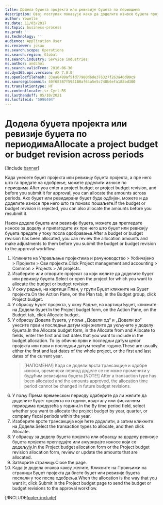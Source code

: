```yaml
---
title: Додела буџета пројекта или ревизије буџета по периодима
description: Овај поступак показује како да доделите износе буџета пројекта по периодима.
author: Yowelle
ms.date: 11/03/2017
ms.topic: business-process
ms.prod: ''
ms.technology: ''
audience: Application User
ms.reviewer: josaw
ms.search.scope: Operations
ms.search.region: Global
ms.search.industry: Service industries
ms.author: andchoi
ms.search.validFrom: 2016-06-30
ms.dyn365.ops.version: AX 7.0.0
ms.openlocfilehash: 33ea8489af5fd77980d6de376327f263a46d99c9
ms.sourcegitcommit: 40f68387f594180af64a5e5c748b6efa188bd300
ms.translationtype: HT
ms.contentlocale: sr-Cyrl-RS
ms.lasthandoff: 05/10/2021
ms.locfileid: "5996494"
---
```

# <a name="allocate-a-project-budget-or-budget-revision-across-periods"></a><span data-ttu-id="55398-103">Додела буџета пројекта или ревизије буџета по периодима</span><span class="sxs-lookup"><span data-stu-id="55398-103">Allocate a project budget or budget revision across periods</span></span>

[!include [banner](../../includes/banner.md)]

<span data-ttu-id="55398-104">Када унесете буџет пројекта или ревизију буџета пројекта, а пре него што га предате на одобрење, можете доделити износе по периодима.</span><span class="sxs-lookup"><span data-stu-id="55398-104">After you enter a project budget or project budget revision, and before you submit it for approval, you can allocate the amounts across periods.</span></span> <span data-ttu-id="55398-105">Ако буџет или ревидирани буџет буде одбијен, можете и да доделите износе пре него што га поново пошаљете.</span><span class="sxs-lookup"><span data-stu-id="55398-105">If the budget or budget revision is rejected, you can also allocate the amounts before you resubmit it.</span></span> 

<span data-ttu-id="55398-106">Након доделе буџета или ревизије буџета, можете да прегледате износе за доделу и прилагодите их пре него што буџет или ревизију буџета предате у току посла одобравања.</span><span class="sxs-lookup"><span data-stu-id="55398-106">After a budget or budget revision has been allocated, you can review the allocation amounts and make adjustments to them before you submit the budget or budget revision to the approval workflow.</span></span> 

1. <span data-ttu-id="55398-107">Кликните на Управљање пројектима и рачуноводство > Уобичајено > Пројекти > Сви пројекти.</span><span class="sxs-lookup"><span data-stu-id="55398-107">Click Project management and accounting > Common > Projects > All projects.</span></span> 
2. <span data-ttu-id="55398-108">Изаберите или отворите пројекат за који желите да доделите буџет или ревизију буџета.</span><span class="sxs-lookup"><span data-stu-id="55398-108">Select or open the project for which you want to allocate the budget or budget revision.</span></span> 
3. <span data-ttu-id="55398-109">У окну радње, на картици План, у групи Буџет кликните на Буџет пројекта.</span><span class="sxs-lookup"><span data-stu-id="55398-109">On the Action Pane, on the Plan tab, in the Budget group, click Project budget.</span></span> 
4. <span data-ttu-id="55398-110">У обрасцу Буџет пројекта, у окну Радње, на картици Буџет, кликните на Додели буџет.</span><span class="sxs-lookup"><span data-stu-id="55398-110">In the Project budget form, on the Action Pane, on the Budget tab, click Allocate budget.</span></span> 
5. <span data-ttu-id="55398-111">У обрасцу Додела буџета, у поља „Додели од“ и „Додели до“ унесите први и последњи датум који желите да укључите у доделу буџета.</span><span class="sxs-lookup"><span data-stu-id="55398-111">In the Allocate budget form, in the Allocate from and Allocate to fields, enter the first and last dates that you want to include in the budget allocation.</span></span> <span data-ttu-id="55398-112">То су обично први и последњи датум целог пројекта или први и последњи датум текуће године.</span><span class="sxs-lookup"><span data-stu-id="55398-112">These are usually either the first and last dates of the whole project, or the first and last dates of the current year.</span></span>  
   > <span data-ttu-id="55398-113">[НАПОМЕНА!] Када се додели врста трансакције и одобре износи, временски период доделе се не може променити у будућим ревизијама буџета.</span><span class="sxs-lookup"><span data-stu-id="55398-113">[NOTE!] After a transaction type has been allocated and the amounts approved, the allocation time period cannot be changed in future budget revisions.</span></span> 
6. <span data-ttu-id="55398-114">У пољу Према временском периоду одаберите да ли желите да доделите буџет пројекта по години, кварталу или фискалним периодима предузећа у години.</span><span class="sxs-lookup"><span data-stu-id="55398-114">In the By time period field, select whether you want to allocate the project budget by year, quarter, or company fiscal periods within the year.</span></span>
7. <span data-ttu-id="55398-115">Изаберите врсте трансакција које ћете доделити, а затим кликните на Додели.</span><span class="sxs-lookup"><span data-stu-id="55398-115">Select the transaction types to allocate, and then click Allocate.</span></span> 
8. <span data-ttu-id="55398-116">У обрасцу за доделу буџета пројекта или обрасцу за доделу ревизије буџета пројекта прегледајте или ажурирајте износе који се додељују.</span><span class="sxs-lookup"><span data-stu-id="55398-116">In the Project budget allocation form or the Project budget revision allocation form, review or update the amounts that are allocated.</span></span> 
9. <span data-ttu-id="55398-117">Затворите страницу.</span><span class="sxs-lookup"><span data-stu-id="55398-117">Close the page.</span></span>
10. <span data-ttu-id="55398-118">Када је додела онаква какву желите, Кликните на Прокњижи на страници Буџет пројекта да бисте буџет или ревизије буџета послали у ток посла одобрења.</span><span class="sxs-lookup"><span data-stu-id="55398-118">When the allocation is the way that you want it, click Submit in the Project budget page to send the budget or budget revisions to the approval workflow.</span></span>  




[!INCLUDE[footer-include](../../includes/footer-banner.md)]